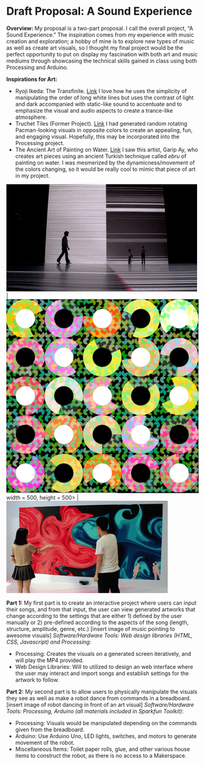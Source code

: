 # Draft Proposal: A Sound Experience

**Overview:** 
My proposal is a two-part proposal.  I call the overall project, “A Sound Experience.” The inspiration comes from my experience with music creation and exploration; a hobby of mine is to explore new types of music as well as create art visuals, so I thought my final project would be the perfect opportunity to put on display my fascination with both art and music mediums through showcasing the technical skills gained in class using both Processing and Arduino.
 
**Inspirations for Art:**
- Ryoji Ikeda: The Transfinite. [Link](https://www.youtube.com/watch?v=omDK2Cm2mwo)  I love how he uses the simplicity of manipulating the order of long white lines but uses the contrast of light and dark accompanied with static-like sound to accentuate and to emphasize the visual and audio aspects to create a trance-like atmosphere. 
- Truchet Tiles (Former Project). [Link](https://github.com/joshsanchez98/CreativeProgrammingAndElectronics/tree/master/July_13) I had generated random rotating Pacman-looking visuals in opposite colors to create an appealing, fun, and engaging visual.  Hopefully, this may be incorporated into the Processing project.
- The Ancient Art of Painting on Water. [Link](https://www.youtube.com/watch?v=jeGqnicNS2A) I saw this artist, Garip Ay, who creates art pieces using an ancient Turkish technique called *ebru* of painting on water.  I was mesmerized by the dynamicness/movement of the colors changing, so it would be really cool to mimic that piece of art in my project.

<img src = 'https://github.com/joshsanchez98/CreativeProgrammingAndElectronics/blob/master/Aug_3_Final_Project/image_1.gif'> |
<img src = 'https://github.com/joshsanchez98/CreativeProgrammingAndElectronics/blob/master/July_13/my_image.png'> width = 500, height = 500> |
<img src = 'https://github.com/joshsanchez98/CreativeProgrammingAndElectronics/blob/master/Aug_3_Final_Project/image_3.gif'>
 
**Part 1:** 
My first part is to create an interactive project where users can input their songs, and from that input, the user can view generated artworks that change according to the settings that are either 1) defined by the user manually or 2) pre-defined according to the aspects of the song (length, structure, amplitude, genre, etc.) 
[insert image of music pointing to awesome visuals]
*Software/Hardware Tools: Web design libraries (HTML, CSS, Javascript) and Processing*: 
- Processing: Creates the visuals on a generated screen iteratively, and will play the MP4 provided. 
- Web Design Libraries: Will to utilized to design an web interface where the user may interact and import songs and establish settings for the artwork to follow.
 
**Part 2:** 
My second part is to allow users to physically manipulate the visuals they see as well as make a robot dance from commands in a breadboard. 
[insert image of robot dancing in front of an art visual]
*Software/Hardware Tools: Processing, Arduino (all materials included in Sparkfun Toolkit)*:
- Processing: Visuals would be manipulated depending on the commands given from the breadboard.
- Arduino: Use Arduino Uno, LED lights, switches, and motors to generate movement of the robot. 
- Miscellaneous Items: Toilet paper rolls, glue, and other various house items to construct the robot, as there is no access to a Makerspace.
